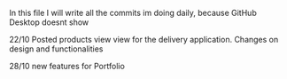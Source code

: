 In this file I will write all the commits im doing daily, because GitHub Desktop doesnt show

22/10
Posted products view view for the delivery application.
Changes on design and functionalities

28/10
new features for Portfolio
